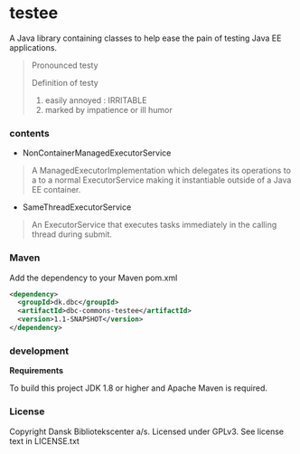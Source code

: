testee
======

A Java library containing classes to help ease the pain of testing Java EE applications.

> Pronounced testy
>
> Definition of testy   
> 1) easily annoyed : IRRITABLE  
> 2) marked by impatience or ill humor

### contents

 * NonContainerManagedExecutorService
 
> A ManagedExecutorImplementation which delegates its operations to a
 to a normal ExecutorService making it instantiable outside of a
 Java EE container.

 * SameThreadExecutorService

> An ExecutorService that executes tasks immediately in the calling thread during submit.

### Maven

Add the dependency to your Maven pom.xml

```xml
<dependency>
  <groupId>dk.dbc</groupId>
  <artifactId>dbc-commons-testee</artifactId>
  <version>1.1-SNAPSHOT</version>
</dependency>
```
### development

**Requirements**

To build this project JDK 1.8 or higher and Apache Maven is required.

### License

Copyright Dansk Bibliotekscenter a/s. Licensed under GPLv3.
See license text in LICENSE.txt
